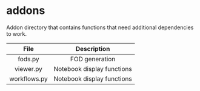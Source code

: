 # addons

Addon directory that contains functions that need additional dependencies to work.

| File         | Description |
| :----------: | :---------: |
|   fods.py    | FOD generation |
| viewer.py    | Notebook display functions |
| workflows.py | Notebook display functions |
